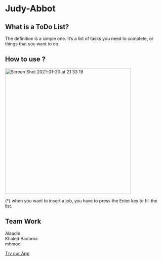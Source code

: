 # Judy-Abbot


What is a ToDo List?
-
The definition is a simple one. It’s a list of tasks you need to complete, or things that you want to do. 

How to use ? 
-

<img width="407" alt="Screen Shot 2021-01-20 at 21 33 19" src="https://user-images.githubusercontent.com/72281669/105225861-df3ce080-5b67-11eb-9ace-065d6d408076.png">



(*) when you want to insert a job, you have to press the Enter key to fill the list.  

Team Work
-
Alaadin\
Khaled Badarna\
mhmod

[Try our App](#https://webahead8.github.io/Judy-Abbot/)
